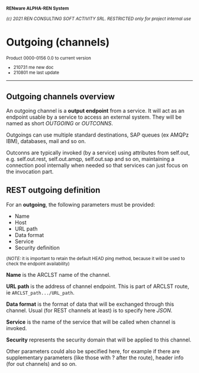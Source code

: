 <small>

**RENware ALPHA-REN System**
 
*(c) 2021 REN CONSULTING SOFT ACTIVITY SRL. RESTRICTED only for project internal use*
</small>

# Outgoing (channels) 
<small>

Product 0000-0156 0.0 to current version 

* 210731 me new doc 
* 210801 me last update 
</small> 

------
## Outgoing channels overview 

An outgoing channel is a **output endpoint** from a service. It will act as an endpoint usable by a service to access an external system. They will be named as short *OUTGOING* or *OUTCONNS*. 

Outgoings can use multiple standard destinations, SAP  queues (ex AMQPz IBM), databases, mail and so on. 

Outconns are typically invoked (by a service) using attributes from self.out, e.g. self.out.rest, self.out.amqp, self.out.sap and so on, maintaining a connection pool internally when needed so that services can just focus on the invocation part. 

## REST outgoing definition 

For an **outgoing**, the following parameters must be provided: 

* Name 
* Host 
* URL path
* Data format
* Service
* Security definition

<small>

(*NOTE:* it is important to retain the default HEAD ping method, because it will be used to check the endpoint availability) 
</small>

**Name** is the ARCLST name of the channel.

**URL path** is the address of channel endpoint. This is part of ARCLST route, ie `ARCLST_path.../URL_path`.

**Data format** is the format of data that will be exchanged through this channel. Usual (for REST channels at least) is to specify here *JSON*. 

**Service** is the name of the service that will be called when channel is invoked.

**Security** represents the security domain that will be applied to this channel.

Other parameters could also be specified here, for example if there are supplementary parameters (like those with ? after the route), header info (for out channels) and so on.